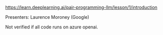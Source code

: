 https://learn.deeplearning.ai/pair-programming-llm/lesson/1/introduction

Presenters: Laurence Moroney (Google)

Not verified if all code runs on azure openai.